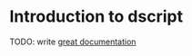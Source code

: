 # Introduction to dscript

TODO: write [great documentation](http://jacobian.org/writing/what-to-write/)
